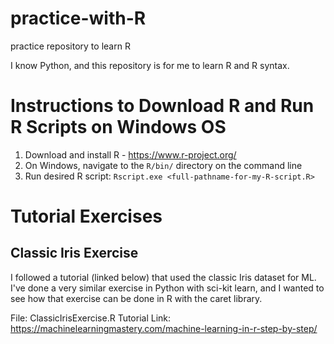 # practice-with-R
practice repository to learn R

I know Python, and this repository is for me to learn R and R syntax.
# Instructions to Download R and Run R Scripts on Windows OS
 1. Download and install R - https://www.r-project.org/ 
 2. On Windows, navigate to the ```R/bin/``` directory on the command line
 3. Run desired R script: ``` Rscript.exe <full-pathname-for-my-R-script.R> ```

# Tutorial Exercises
## Classic Iris Exercise
I followed a tutorial (linked below) that used the classic Iris dataset for ML. 
I've done a very similar exercise in Python with sci-kit learn, and I wanted to see how that exercise can be done in R with the caret library.

File: ClassicIrisExercise.R
Tutorial Link: https://machinelearningmastery.com/machine-learning-in-r-step-by-step/
